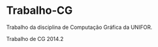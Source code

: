 Trabalho-CG
===========
Trabalho da disciplina de Computação Gráfica da UNIFOR.


Trabalho de CG 2014.2
